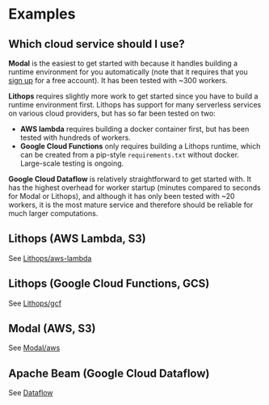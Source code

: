 # Examples

## Which cloud service should I use?

**Modal** is the easiest to get started with because it handles building a runtime environment for you automatically (note that it requires that you [sign up](https://modal.com/signup) for a free account).
It has been tested with ~300 workers.

**Lithops** requires slightly more work to get started since you have to build a runtime environment first.
Lithops has support for many serverless services on various cloud providers, but has so far been tested on two:


- **AWS lambda** requires building a docker container first, but has been tested with hundreds of workers.
- **Google Cloud Functions** only requires building a Lithops runtime, which can be created from a pip-style `requirements.txt` without docker. Large-scale testing is ongoing.

**Google Cloud Dataflow** is relatively straightforward to get started with. It has the highest overhead for worker startup (minutes compared to seconds for Modal or Lithops), and although it has only been tested with ~20 workers, it is the most mature service and therefore should be reliable for much larger computations.

## Lithops (AWS Lambda, S3)

See [Lithops/aws-lambda](lithops/aws-lambda/README.md)

## Lithops (Google Cloud Functions, GCS)

See [Lithops/gcf](lithops/gcf/README.md)

## Modal (AWS, S3)

See [Modal/aws](modal/aws/README.md)

## Apache Beam (Google Cloud Dataflow)

See [Dataflow](dataflow/README.md)
